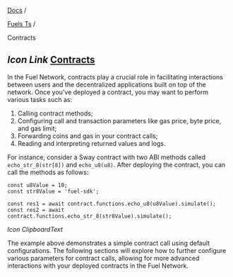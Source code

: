 [Docs](https://docs.fuel.network/) /

[Fuels Ts](https://docs.fuel.network/docs/fuels-ts/) /

Contracts

## _Icon Link_ [Contracts](https://docs.fuel.network/docs/fuels-ts/contracts/\#contracts)

In the Fuel Network, contracts play a crucial role in facilitating interactions between users and the decentralized applications built on top of the network. Once you've deployed a contract, you may want to perform various tasks such as:

1. Calling contract methods;
2. Configuring call and transaction parameters like gas price, byte price, and gas limit;
3. Forwarding coins and gas in your contract calls;
4. Reading and interpreting returned values and logs.

For instance, consider a Sway contract with two ABI methods called `echo_str_8(str[8])` and `echo_u8(u8)`. After deploying the contract, you can call the methods as follows:

```fuel_Box fuel_Box-idXKMmm-css
const u8Value = 10;
const str8Value = 'fuel-sdk';

const res1 = await contract.functions.echo_u8(u8Value).simulate();
const res2 = await contract.functions.echo_str_8(str8Value).simulate();
```

_Icon ClipboardText_

The example above demonstrates a simple contract call using default configurations. The following sections will explore how to further configure various parameters for contract calls, allowing for more advanced interactions with your deployed contracts in the Fuel Network.
